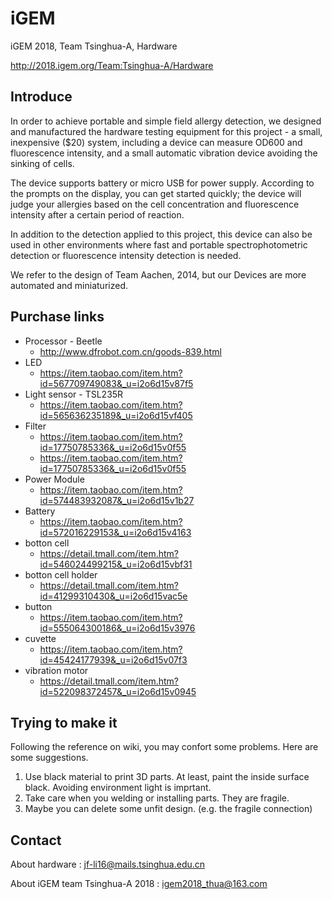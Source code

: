 # iGEM
iGEM 2018, Team Tsinghua-A, Hardware

http://2018.igem.org/Team:Tsinghua-A/Hardware
## Introduce
In order to achieve portable and simple field allergy detection, we designed and manufactured the hardware testing equipment for this project - a small, inexpensive ($20) system, including a device can measure OD600 and fluorescence intensity, and a small automatic vibration device avoiding the sinking of cells.

The device supports battery or micro USB for power supply. According to the prompts on the display, you can get started quickly; the device will judge your allergies based on the cell concentration and fluorescence intensity after a certain period of reaction.

In addition to the detection applied to this project, this device can also be used in other environments where fast and portable spectrophotometric detection or fluorescence intensity detection is needed.

We refer to the design of Team Aachen, 2014, but our Devices are more automated and miniaturized.
## Purchase links
* Processor - Beetle
  * http://www.dfrobot.com.cn/goods-839.html
* LED
  * https://item.taobao.com/item.htm?id=567709749083&_u=i2o6d15v87f5
* Light sensor - TSL235R
  * https://item.taobao.com/item.htm?id=565636235189&_u=i2o6d15vf405
* Filter 
  * https://item.taobao.com/item.htm?id=17750785336&_u=i2o6d15v0f55
  * https://item.taobao.com/item.htm?id=17750785336&_u=i2o6d15v0f55
* Power Module
  * https://item.taobao.com/item.htm?id=574483932087&_u=i2o6d15v1b27
* Battery
  * https://item.taobao.com/item.htm?id=572016229153&_u=i2o6d15v4163
* botton cell
  * https://detail.tmall.com/item.htm?id=546024499215&_u=i2o6d15vbf31
* botton cell holder
  * https://detail.tmall.com/item.htm?id=41299310430&_u=i2o6d15vac5e
* button
  * https://item.taobao.com/item.htm?id=555064300186&_u=i2o6d15v3976
* cuvette
  * https://item.taobao.com/item.htm?id=45424177939&_u=i2o6d15v07f3
* vibration motor
  * https://detail.tmall.com/item.htm?id=522098372457&_u=i2o6d15v0945

## Trying to make it
Following the reference on wiki, you may confort some problems. Here are some suggestions.
1. Use black material to print 3D parts. At least, paint the inside surface black. Avoiding environment light is imprtant.
2. Take care when you welding or installing parts. They are fragile.
3. Maybe you can delete some unfit design. (e.g. the fragile connection)
## Contact
About hardware : jf-li16@mails.tsinghua.edu.cn

About iGEM team Tsinghua-A 2018 : igem2018_thua@163.com 
